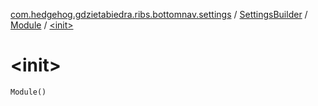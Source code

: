 [com.hedgehog.gdzietabiedra.ribs.bottomnav.settings](../../index.md) / [SettingsBuilder](../index.md) / [Module](index.md) / [&lt;init&gt;](./-init-.md)

# &lt;init&gt;

`Module()`